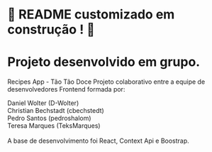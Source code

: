 # :construction: README customizado em construção ! :construction:
<!-- Olá, Tryber!
Esse é apenas um arquivo inicial para o README do seu projeto no qual você pode customizar e reutilizar todas as vezes que for executar o trybe-publisher.

Para deixá-lo com a sua cara, basta alterar o seguinte arquivo da sua máquina: ~/.student-repo-publisher/custom/_NEW_README.md

É essencial que você preencha esse documento por conta própria, ok?
Não deixe de usar nossas dicas de escrita de README de projetos, e deixe sua criatividade brilhar!
:warning: IMPORTANTE: você precisa deixar nítido:
- quais arquivos/pastas foram desenvolvidos por você; 
- quais arquivos/pastas foram desenvolvidos por outra pessoa estudante;
- quais arquivos/pastas foram desenvolvidos pela Trybe.
-->
# Projeto desenvolvido em grupo.

Recipes App - Tão Tão Doce
Projeto colaborativo entre a equipe de desenvolvedores Frontend formada por:

Daniel Wolter (D-Wolter)
<br>
Christian Bechstadt (cbechstedt)
<br>
Pedro Santos (pedroshalom)
<br>
Teresa Marques (TeksMarques)
<br>
<br>
A base de desenvolvimento foi React, Context Api e Boostrap.
